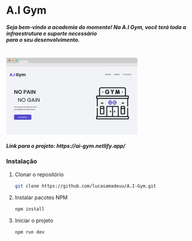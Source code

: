 # A.I Gym

<h5> Seja bem-vindo a academia do momento! Na A.I Gym, você terá toda a infraestrutura e suporte necessário 
<br> para o seu desenvolvimento. 
</h5>

<br>

<img src="src/assets/preview.png" alt="Logo" width="70%">
<h5> Link para o projeto: https://ai-gym.netlify.app/
</h5>

### Instalação

1. Clonar o repositório
   ```sh
   git clone https://github.com/lucasamadeuu/A.I-Gym.git
   ```
2. Instalar pacotes NPM
   ```sh
   npm install
   ```
   
3. Iniciar o projeto
   ```sh
   npm run dev
   ```

